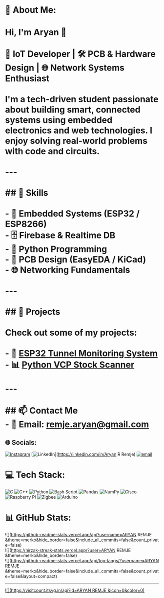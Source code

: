 # 💫 About Me:
# Hi, I'm Aryan 👋<br><br>🔧 IoT Developer | 🛠️ PCB & Hardware Design | 🌐 Network Systems Enthusiast<br><br>I'm a tech-driven student passionate about building smart, connected systems using embedded electronics and web technologies. I enjoy solving real-world problems with code and circuits.<br><br>---<br><br>## 🚀 Skills<br><br>- 🔌 Embedded Systems (ESP32 / ESP8266)<br>- 🗄️ Firebase & Realtime DB<br>- 🐍 Python Programming<br>- 🧰 PCB Design (EasyEDA / KiCad)<br>- 🌐 Networking Fundamentals<br><br>---<br><br>## 📂 Projects<br><br>Check out some of my projects:<br><br>- 🔧 [ESP32 Tunnel Monitoring System](#)<br>- 📊 [Python VCP Stock Scanner](#)<br><br>---<br><br>## 📫 Contact Me<br>- 📧 Email: remje.aryan@gmail.com  <br>


## 🌐 Socials:
[![Instagram](https://img.shields.io/badge/Instagram-%23E4405F.svg?logo=Instagram&logoColor=white)](https://instagram.com/aaryanremje) [![LinkedIn](https://img.shields.io/badge/LinkedIn-%230077B5.svg?logo=linkedin&logoColor=white)](https://linkedin.com/in/Aryan R Remje) [![email](https://img.shields.io/badge/Email-D14836?logo=gmail&logoColor=white)](mailto:remje.aryan@gmail.com) 

# 💻 Tech Stack:
![C](https://img.shields.io/badge/c-%2300599C.svg?style=for-the-badge&logo=c&logoColor=white) ![C++](https://img.shields.io/badge/c++-%2300599C.svg?style=for-the-badge&logo=c%2B%2B&logoColor=white) ![Python](https://img.shields.io/badge/python-3670A0?style=for-the-badge&logo=python&logoColor=ffdd54) ![Bash Script](https://img.shields.io/badge/bash_script-%23121011.svg?style=for-the-badge&logo=gnu-bash&logoColor=white) ![Pandas](https://img.shields.io/badge/pandas-%23150458.svg?style=for-the-badge&logo=pandas&logoColor=white) ![NumPy](https://img.shields.io/badge/numpy-%23013243.svg?style=for-the-badge&logo=numpy&logoColor=white) ![Cisco](https://img.shields.io/badge/cisco-%23049fd9.svg?style=for-the-badge&logo=cisco&logoColor=black) ![Raspberry Pi](https://img.shields.io/badge/-Raspberry_Pi-C51A4A?style=for-the-badge&logo=Raspberry-Pi) ![Zigbee](https://img.shields.io/badge/zigbee-%23EB0443.svg?style=for-the-badge&logo=zigbee&logoColor=white) ![Arduino](https://img.shields.io/badge/-Arduino-00979D?style=for-the-badge&logo=Arduino&logoColor=white)
# 📊 GitHub Stats:
![](https://github-readme-stats.vercel.app/api?username=ARYAN REMJE &theme=merko&hide_border=false&include_all_commits=false&count_private=false)<br/>
![](https://nirzak-streak-stats.vercel.app/?user=ARYAN REMJE &theme=merko&hide_border=false)<br/>
![](https://github-readme-stats.vercel.app/api/top-langs/?username=ARYAN REMJE &theme=merko&hide_border=false&include_all_commits=false&count_private=false&layout=compact)

---
[![](https://visitcount.itsvg.in/api?id=ARYAN REMJE &icon=0&color=0)](https://visitcount.itsvg.in)

<!-- Proudly created with GPRM ( https://gprm.itsvg.in ) -->
